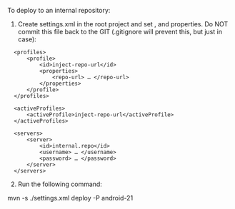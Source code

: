 To deploy to an internal repository:

  1) Create settings.xml in the root project and set <repo-url>, <username> and <password> properties.
  Do NOT commit this file back to the GIT (.gitignore will prevent this, but just in case):

  <?xml version="1.0" encoding="UTF-8"?>
  <settings xmlns="http://maven.apache.org/SETTINGS/1.0.0"
      xmlns:xsi="http://www.w3.org/2001/XMLSchema-instance"
      xsi:schemaLocation="http://maven.apache.org/SETTINGS/1.0.0
                        http://maven.apache.org/xsd/settings-1.0.0.xsd">


      <profiles>
          <profile>
              <id>inject-repo-url</id>
              <properties>
                  <repo-url> … </repo-url>
              </properties>
          </profile>
      </profiles>

      <activeProfiles>
          <activeProfile>inject-repo-url</activeProfile>
      </activeProfiles>

      <servers>
          <server>
              <id>internal.repo</id>
              <username> … </username>
              <password> … </password>
          </server>
      </servers>
  </settings>



  2) Run the following command:

  mvn -s ./settings.xml deploy -P android-21